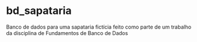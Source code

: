 # bd_sapataria
Banco de dados para uma sapataria fictícia feito como parte de um trabalho da disciplina de Fundamentos de Banco de Dados

